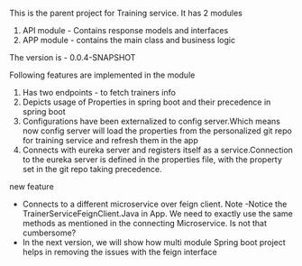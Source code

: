 This is the parent project for Training service. It has 2 modules
1) API module - Contains response models and interfaces
2) APP module - contains the main class and business logic


The version is - 0.0.4-SNAPSHOT

Following features are implemented in the module
1) Has two endpoints - to fetch trainers info
2) Depicts usage of Properties in spring boot and their precedence in spring boot
3) Configurations have been externalized to config server.Which means now config server will load the properties from the personalized git repo for training service and refresh them in the app
4) Connects with eureka server and registers itself as a service.Connection to the eureka server is defined in the properties file, with the property set in the git repo taking precedence.

new feature
- Connects to a different microservice over feign client.
Note
-Notice the TrainerServiceFeignClient.Java in App. We need to exactly use the same methods as mentioned in the connecting Microservice. Is not that cumbersome? 
- In the next version, we will show how multi module Spring boot project helps in removing the issues with the feign interface